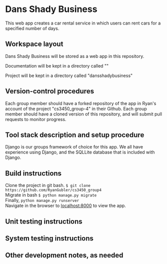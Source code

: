 # Dans Shady Business
This web app creates a car rental service in which users can rent cars for 
a specified number of days.
## Workspace layout
Dans Shady Business will be stored as a web app in this repository.

Documentation will be kept in a directory called ""

Project will be kept in a directory called "dansshadybusiness"

## Version-control procedures
Each group member should have a forked repository of the app in Ryan's account of the project "cs3450_group-4" in their Github. Each group member should have a cloned version of this repository, and will submit pull requests to monitor progress.

## Tool stack description and setup procedure
Django is our groups framework of choice for this app. We all have experience using Django, and the SQLLite database that is included with Django.

## Build instructions
Clone the project in git bash. `` $ git clone https://github.com/RyanGubler/cs3450_group4 ``   
Migrate in bash `` $ python manage.py migrate ``   
Finally, `` python manage.py runserver ``   
Navigate in the browser to [localhost:8000](localhost:8000) to view the app.   
## Unit testing instructions

## System testing instructions

## Other development notes, as needed
